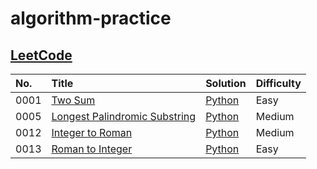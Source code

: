# algorithm-practice

## [LeetCode](https://leetcode.com/)

| No.  | Title                                                                                         | Solution                                                                                      | Difficulty |
| :--- | :-------------------------------------------------------------------------------------------- | :-------------------------------------------------------------------------------------------- | :--------- |
| 0001 | [Two Sum](https://leetcode.com/problems/two-sum/)                                             | [Python](./leetcode/python/0001-Two-Sum/TwoSum.py)                                            | Easy       |
| 0005 | [Longest Palindromic Substring](https://leetcode.com/problems/longest-palindromic-substring/) | [Python](./leetcode/python/0005-Longest-Palindromic-Substring/LongestPalindromicSubstring.py) | Medium     |
| 0012 | [Integer to Roman](https://leetcode.com/problems/integer-to-roman/)                           | [Python](./leetcode/python/0012-Integer-to-Roman/IntegertoRoman.py)                           | Medium     |
| 0013 | [Roman to Integer](https://leetcode.com/problems/roman-to-integer/)                           | [Python](./leetcode/python/0013-Roman-to-Integer/RomantoInteger.py)                           | Easy       |